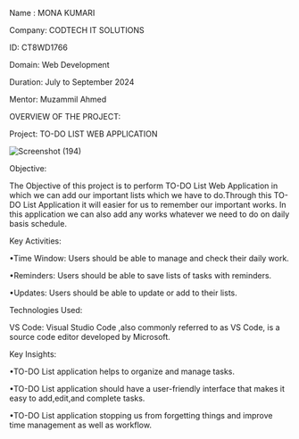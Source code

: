 Name : MONA  KUMARI

Company: CODTECH IT SOLUTIONS

ID: CT8WD1766

Domain: Web Development

Duration: July to September 2024

Mentor: Muzammil Ahmed

OVERVIEW OF THE PROJECT:

Project: TO-DO LIST WEB APPLICATION

![Screenshot (194)](https://github.com/user-attachments/assets/b1d0bd25-12cc-4671-b890-ef8f8f32f13f)

Objective:

The Objective of this project is to perform TO-DO List Web Application in which we can add our important
lists which we have to do.Through this TO-DO List Application it will easier for us to remember our important works.
In this application we can also add any works whatever we need to do on daily basis schedule.

Key Activities:

•Time Window: Users should be able to manage and check their daily work.

•Reminders: Users should be able to save lists of tasks with reminders.

•Updates: Users should be able to update or add to their lists.

Technologies Used:

VS Code: Visual Studio Code ,also commonly referred to as VS Code,
is a source code editor developed by Microsoft.

Key Insights:

•TO-DO List application helps to organize and manage tasks.

•TO-DO List application should have a user-friendly interface
that makes it easy to add,edit,and complete tasks.

•TO-DO List application stopping us from forgetting things
and improve time management as well as workflow.



 

